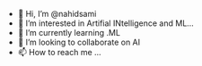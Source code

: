 - 👋 Hi, I’m @nahidsami
- 👀 I’m interested in Artifial INtelligence and ML...
- 🌱 I’m currently learning .ML
- 💞️ I’m looking to collaborate on AI
- 📫 How to reach me ...

<!---
nahidsami/nahidsami is a ✨ special ✨ repository because its `README.md` (this file) appears on your GitHub profile.
You can click the Preview link to take a look at your changes.
--->
